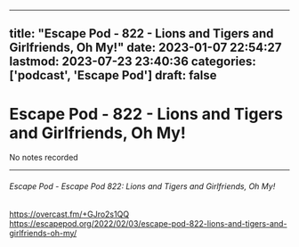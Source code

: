
---
title: "Escape Pod - 822 - Lions and Tigers and Girlfriends, Oh My!"
date: 2023-01-07 22:54:27
lastmod: 2023-07-23 23:40:36
categories: ['podcast', 'Escape Pod']
draft: false
---


# Escape Pod - 822 - Lions and Tigers and Girlfriends, Oh My!

No notes recorded

- - -
###### Escape Pod - Escape Pod 822: Lions and Tigers and Girlfriends, Oh My!

https://overcast.fm/+GJro2s1QQ  
https://escapepod.org/2022/02/03/escape-pod-822-lions-and-tigers-and-girlfriends-oh-my/

<!-- #public #podcast #Escape Pod# -->

<!-- {BearID:83F74D71-7D9F-4D0E-9CDF-B1393C942D9F-28016-00002D97CE77F5F6} -->
